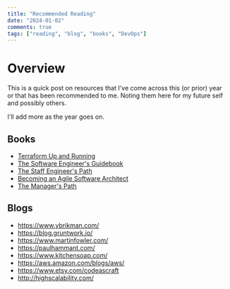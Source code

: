 ```yaml
---
title: "Recommended Reading"
date: "2024-01-02"
comments: true
tags: ["reading", "blog", "books", "DevOps"]
---
```


# Overview
This is a quick post on resources that I've come across this (or prior) year or that has been recommended to me. Noting
them here for my future self and possibly others.

I'll add more as the year goes on.

## Books

* [Terraform Up and Running](https://amzn.to/3RHkfCC)
* [The Software Engineer's Guidebook](https://amzn.to/3tsh8Xa)
* [The Staff Engineer's Path](https://amzn.to/48iykNJ)
* [Becoming an Agile Software Architect](https://amzn.to/3TK1fWs)
* [The Manager's Path](https://amzn.to/48xGMby)

## Blogs

* <https://www.ybrikman.com/>
* <https://blog.gruntwork.io/>
* <https://www.martinfowler.com/>
* <https://paulhammant.com/>
* <https://www.kitchensoap.com/>
* <https://aws.amazon.com/blogs/aws/>
* <https://www.etsy.com/codeascraft>
* <http://highscalability.com/>
